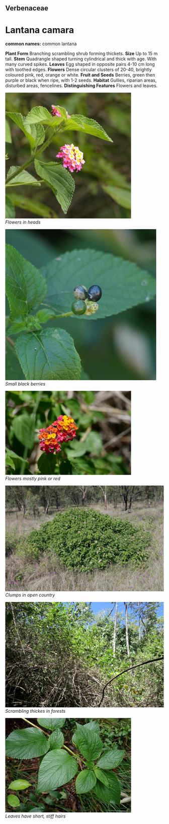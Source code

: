 ## Verbenaceae

# Lantana camara

**common names:** common lantana

**Plant Form** Branching scrambling shrub forming thickets. **Size** Up to 15 m tall. **Stem** Quadrangle shaped turning cylindrical and thick with age. With many curved spikes. **Leaves** Egg shaped in opposite pairs 4-10 cm long with toothed edges. **Flowers** Dense circular clusters of 20-40, brightly coloured pink, red, orange or white. **Fruit and Seeds** Berries, green then purple or black when ripe, with 1-2 seeds. **Habitat** Gullies, riparian areas, disturbed areas, fencelines. **Distinguishing Features** Flowers and leaves.

![Flowers in heads](68415_P1000446.jpg)  
 *Flowers in heads* 

![Small black berries](105612_P1256664.jpg)  
 *Small black berries* 

![Flowers mostly pink or red](10406_P6910736.jpg)  
 *Flowers mostly pink or red* 

![Clumps in open country](5111_IMGP7099.jpg)  
 *Clumps in open country* 

![Scrambling thickes in forests](5547_IMG_5558.jpg)  
 *Scrambling thickes in forests* 

![Leaves have short, stiff hairs](3079_P7054431.jpg)  
 *Leaves have short, stiff hairs* 
